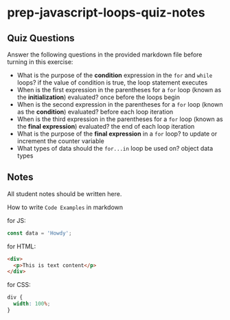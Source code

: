 # prep-javascript-loops-quiz-notes

## Quiz Questions

Answer the following questions in the provided markdown file before turning in this exercise:

- What is the purpose of the **condition** expression in the `for` and `while` loops?
if the value of condition is true, the loop statement executes
- When is the first expression in the parentheses for a `for` loop (known as the **initialization**) evaluated?
once before the loops begin
- When is the second expression in the parentheses for a `for` loop (known as the **condition**) evaluated?
before each loop iteration
- When is the third expression in the parentheses for a `for` loop (known as the **final expression**) evaluated?
the end of each loop iteration
- What is the purpose of the **final expression** in a `for` loop?
to update or increment the counter variable
- What types of data should the `for...in` loop be used on?
object data types
## Notes

All student notes should be written here.

How to write `Code Examples` in markdown

for JS:

```javascript
const data = 'Howdy';
```

for HTML:

```html
<div>
  <p>This is text content</p>
</div>
```

for CSS:

```css
div {
  width: 100%;
}
```
